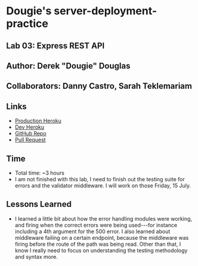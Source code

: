 # Dougie's server-deployment-practice

## Lab 03: Express REST API

## Author: Derek "Dougie" Douglas

## Collaborators: Danny Castro, Sarah Teklemariam

## Links

- [Production Heroku](https://dougie-server-deploy-prod.herokuapp.com/)
- [Dev Heroku](https://dougie-server-deploy-dev.herokuapp.com/)
- [GitHub Repo](https://github.com/derekjdoug/server-deployment-practice)
- [Pull Request](https://github.com/derekjdoug/server-deployment-practice/pull/3)

## Time

- Total time: ~3 hours
- I am not finished with this lab, I need to finish out the testing suite for errors and the validator middleware. I will work on those Friday, 15 July.

## Lessons Learned

- I learned a little bit about how the error handling modules were working, and firing when the correct errors were being used---for instance including a 4th argument for the 500 error. I also learned about middleware failing on a certain endpoint, because the middleware was firing before the route of the path was being read. Other than that, I know I really need to focus on understanding the testing methodology and syntax more.
